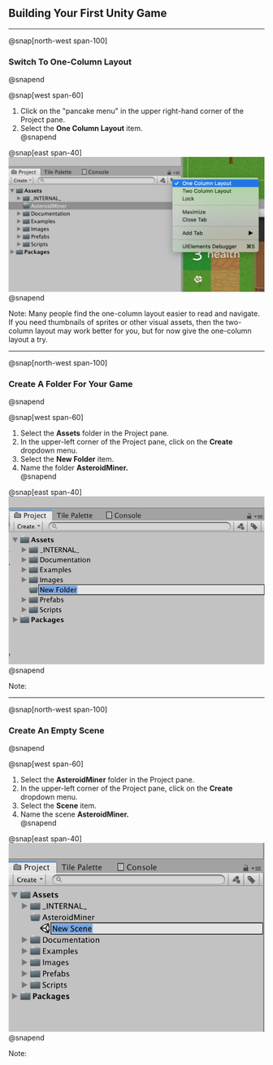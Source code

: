 ## Building Your First Unity Game

---

@snap[north-west span-100]
### Switch To One-Column Layout
@snapend

@snap[west span-60]
1. Click on the "pancake menu" in the upper right-hand corner of the Project pane.  
2. Select the **One Column Layout** item.  
@snapend

@snap[east span-40]
![](units/4/assignments/2-first-unity-game/assets/one-column-layout.png)
@snapend

Note: Many people find the one-column layout easier to read and navigate. If you need thumbnails of sprites or other visual assets, then the two-column layout may work better for you, but for now give the one-column layout a try.

---

@snap[north-west span-100]
### Create A Folder For Your Game
@snapend

@snap[west span-60]
1. Select the **Assets** folder in the Project pane.  
2. In the upper-left corner of the Project pane, click on the **Create** dropdown menu.  
3. Select the **New Folder** item.  
4. Name the folder **AsteroidMiner.**  
@snapend

@snap[east span-40]
![](units/4/assignments/2-first-unity-game/assets/new-folder.png)
@snapend

Note:

---

@snap[north-west span-100]
### Create An Empty Scene
@snapend

@snap[west span-60]
1. Select the **AsteroidMiner** folder in the Project pane.  
2. In the upper-left corner of the Project pane, click on the **Create** dropdown menu.  
3. Select the **Scene** item.  
4. Name the scene **AsteroidMiner.**  
@snapend

@snap[east span-40]
![](units/4/assignments/2-first-unity-game/assets/new-scene.png)
@snapend

Note:
